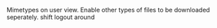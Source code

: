 Mimetypes on user view.
Enable other types of files to be downloaded seperately.
shift logout around
